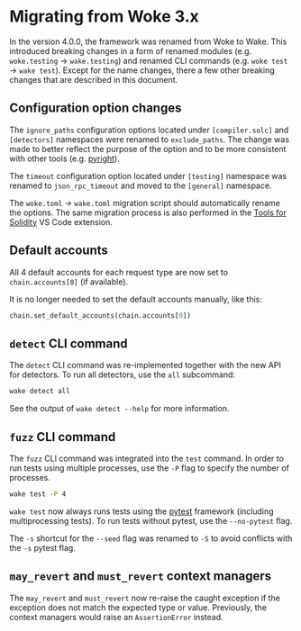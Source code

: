 # Migrating from Woke 3.x

In the version 4.0.0, the framework was renamed from Woke to Wake.
This introduced breaking changes in a form of renamed modules (e.g. `woke.testing` -> `wake.testing`) and renamed CLI commands (e.g. `woke test` -> `wake test`).
Except for the name changes, there a few other breaking changes that are described in this document.

## Configuration option changes

The `ignore_paths` configuration options located under `[compiler.solc]` and `[detectors]` namespaces were renamed to `exclude_paths`.
The change was made to better reflect the purpose of the option and to be more consistent with other tools (e.g. [pyright](https://microsoft.github.io/pyright/#/configuration?id=main-configuration-options)).

The `timeout` configuration option located under `[testing]` namespace was renamed to `json_rpc_timeout` and moved to the `[general]` namespace.

The `woke.toml` -> `wake.toml` migration script should automatically rename the options.
The same migration process is also performed in the [Tools for Solidity](https://marketplace.visualstudio.com/items?itemName=AckeeBlockchain.tools-for-solidity) VS Code extension.

## Default accounts

All 4 default accounts for each request type are now set to `chain.accounts[0]` (if available).

It is no longer needed to set the default accounts manually, like this:

```python
chain.set_default_accounts(chain.accounts[0])
```

## `detect` CLI command

The `detect` CLI command was re-implemented together with the new API for detectors.
To run all detectors, use the `all` subcommand:

```bash
wake detect all
```

See the output of `wake detect --help` for more information.

## `fuzz` CLI command

The `fuzz` CLI command was integrated into the `test` command. In order to run tests using multiple processes, use the `-P` flag to specify the number of processes.

```bash
wake test -P 4
```

`wake test` now always runs tests using the [pytest](https://docs.pytest.org/en) framework (including multiprocessing tests). To run tests without pytest, use the `--no-pytest` flag.

The `-s` shortcut for the `--seed` flag was renamed to `-S` to avoid conflicts with the `-s` pytest flag.

## `may_revert` and `must_revert` context managers

The `may_revert` and `must_revert` now re-raise the caught exception if the exception does not match the expected type or value.
Previously, the context managers would raise an `AssertionError` instead.